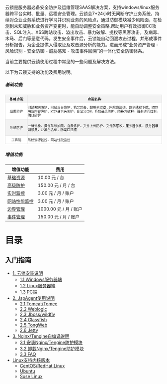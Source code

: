 云锁是服务器必备安全防护及运维管理SAAS解决方案，支持windows/linux服务器跨平台实时、批量、远程安全管理。云锁会7\*24小时无间断守护业务系统，持续对企业业务系统进行学习并识别业务的风险点，通过防御模块减少风险面，在检测到未知威胁和业务资产变更时，能自动调整安全策略,帮助用户有效抵御CC攻击、SQL注入、XSS跨站攻击、溢出攻击、暴力破解、提权等黑客攻击，及病毒、木马、后门等恶意代码。发生安全事件后，云锁能自动回溯攻击过程，并形成事件分析报告，为企业提供入侵取证及攻击源分析的能力。进而形成“业务资产管理 - 风险识别 - 安全防御 - 威胁感知 - 攻击事件回溯”的一体化安全防御体系。

当前主要提供云锁使用过程中常见的一些问题及解决方法。

以下为云锁支持的功能及费用说明。

##### 基础功能
![](/assets/q_03_1.png)
##### 增值功能
|增值功能|费用|
|-|-|
|[基础资源](http://help.yunsuo.com.cn/manual/f01.html)|10.00 元 / 台|
|[高级防护](http://help.yunsuo.com.cn/manual/f16.html)|150.00 元 / 月 / 台|
|[实时监控](http://help.yunsuo.com.cn/manual/f05.html)|3.00 元 / 月 / 账户|
|[网站性能监控](http://help.yunsuo.com.cn/manual/f26.html)|3.00 元 / 月 / 账户|
|[边界管理](http://help.yunsuo.com.cn/manual/f28.html)|1000.00 元 / 月 / 账户|
|[事件管理](http://help.yunsuo.com.cn/manual/f29.html)|150.00 元 / 月 / 账户|

# 目录
## 入门指南
* [1. 云锁安装说明](/guide/inst_README.md)
   * [1.1 Windows服务器端](/guide/Win_inst.md)
   * [1.2 Linux服务器端](/guide/Lin_inst.md)
   * [1.3 PC端](/guide/PC_inst.md)
* [2. JspAgent使用说明](/guide/Jsp_README.md) 
   * [2.1 Tomcat\/Tomee](/guide/Jsp_Tomcat.md)
   * [2.2 Weblogic](/guide/Jsp_Weblogic.md)
   * [2.3 Jboss\/wildfly](/guide/Jsp_Jboss.md)
   * [2.4 Glassfish](/guide/Jsp_Glassfish.md)
   * [2.5 TongWeb](/guide/Jsp_TongWeb.md)
   * [2.6 Jetty](/guide/Jsp_Jetty.md)
* [3. Nginx/Tengine自编译说明](/guide/Nginx_README.md)
   * [3.1 安装Nginx\/Tengine防护模块](/guide/Nginx_inst.md)
   * [3.2 卸载Nginx\/Tengine防护模块](/guide/Nginx_uninst.md)
   * [3.3 FAQ](/guide/Nginx_FAQ.md)
* [Linux支持内核版本](/guide/Ker_README.md)
   * [CentOS\/RedHat Linux](/guide/Ker_CentOS.md)
   * [Ubuntu](/guide/Ker_Ubuntu.md)
   * [Suse Linux](/guide/Ker_Suse.md)
